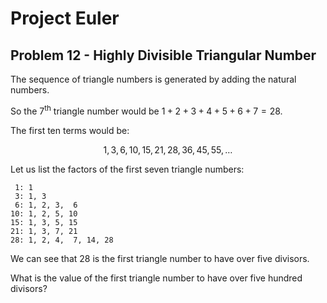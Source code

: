 # Project Euler

## Problem 12 - Highly Divisible Triangular Number

The sequence of triangle numbers is generated by adding the natural numbers.

So the 7<sup>th</sup> triangle number would be $1 + 2 + 3 + 4 + 5 + 6 + 7 = 28$.

The first ten terms would be:

$$1, 3, 6, 10, 15, 21, 28, 36, 45, 55, \dots$$

Let us list the factors of the first seven triangle numbers:

     1: 1
     3: 1, 3
     6: 1, 2, 3,  6
    10: 1, 2, 5, 10
    15: 1, 3, 5, 15
    21: 1, 3, 7, 21
    28: 1, 2, 4,  7, 14, 28

We can see that 28 is the first triangle number to have over five divisors.

What is the value of the first triangle number to have over five hundred divisors?
